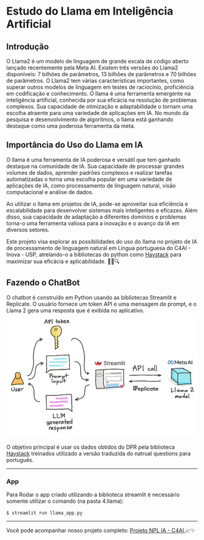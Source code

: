 # Estudo do Llama em Inteligência Artificial

## Introdução
O Llama2 é um modelo de linguagem de grande escala de código aberto lançado recentemente pela Meta AI.
Existem três versões do Llama2 disponíveis: 7 bilhões de parâmetros, 13 bilhões de parâmetros e 70 bilhões de parâmetros.
O Llama2 tem várias características importantes, como superar outros modelos de linguagem em testes de raciocínio, proficiência em codificação e conhecimento.
O llama é uma ferramenta emergente na inteligência artificial, conhecida por sua eficácia na resolução de problemas complexos. Sua capacidade de otimização e adaptabilidade o tornam uma escolha atraente para uma variedade de aplicações em IA. No mundo da pesquisa e desenvolvimento de algoritmos, o llama está ganhando destaque como uma poderosa ferramenta da meta.

## Importância do Uso do Llama em IA

O llama é uma ferramenta de IA poderosa e versátil que tem ganhado destaque na comunidade de IA. Sua capacidade de processar grandes volumes de dados, aprender padrões complexos e realizar tarefas automatizadas o torna uma escolha popular em uma variedade de aplicações de IA, como processamento de linguagem natural, visão computacional e análise de dados.

Ao utilizar o llama em projetos de IA, pode-se aproveitar sua eficiência e escalabilidade para desenvolver sistemas mais inteligentes e eficazes. Além disso, sua capacidade de adaptação a diferentes domínios e problemas torna-o uma ferramenta valiosa para a inovação e o avanço da IA em diversos setores.

Este projeto visa explorar as possibilidades do uso do llama no projeto de IA de processamento de linguagem natural em Língua portuguesa do C4AI - Inova - USP, atrelando-o a bibliotecas do python como [Haystack](https://haystack.deepset.ai/)  para maximizar sua eficácia e aplicabilidade. 🚀🧠🔍

## Fazendo o ChatBot

O chatbot é construído em Python usando as bibliotecas Streamlit e Replicate. O usuário fornece um token API e uma mensagem de prompt, e o Llama 2 gera uma resposta que é exibida no aplicativo.
![Funionamento do llama](llama2.jpg)

O objetivo principal é usar os dados obtidos do DPR pela biblioteca [Haystack](https://haystack.deepset.ai/) treinados utilizado a versão traduzida do natrual questions para português.

---
### App
Para Rodar o app criado utilizando a biblioteca streamlit é necessário somente utilizar o comando (na pasta 4.llama): 
``` 
$ streamlit run llama_app.py 
```
---
Você pode acompanhar nosso projeto completo: [Projeto NPL IA - C4AI  ](https://github.com/Eduds007/LanguageModels) 📈✨
